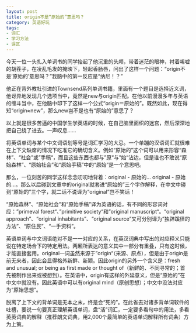 ```yaml
---
layout: post
title: origin不是“原始的”意思吗？
category: 英语好玩
tags:
- 词汇
- 学习方法
- 误区
---
```

今天一位一头扎入单词书的同学抬起了他沉重的头颅，带着迷茫的眼神，衬着唏嘘的胡茬子，在凌乱毛发的掩映下，轻起香肠唇，问出了这样一个问题：“origin不是‘原始的’意思吗？”我脑中的第一反应是“纳尼！？”

<!--more-->
他正在背外教社引进的Townsend系列单词书籍，里面有一个题目是选择近义词，他讶异地发现几个选项当中，竟然是new与origin匹配。在他以前漫漫多年与英语的缠斗当中，在他脑中印下了这样一个公式“origin＝原始的”。既然如此，现在得知“origin≈new”，那么new岂不是也有“原始的”意思了？

以上就是很多苦逼的中国学生学英语的时候，在自己脑里面织的迷宫，然后深深地把自己绕了进去。一声叹息……

将英语单词与某个中文词语划等号是词汇学习的大忌。一个单蹦的汉语词汇就很难在上下文缺席的情况下吃准它的确切含义。例如“原始的”这个词可以用来形容“森林”、“社会”或”手稿“，而且这些东西也都与”原“与”始“沾边，但是谁也不敢说“原始森林”、“原始社会”和“原始手稿”中的“原始”是一个意思吧。

那么，一位刻苦的同学这样念念叨叨地背着：original - 原始的… original - 原始的…。那么以后碰到文章中的original就套进“原始的”三个字作解释，在中文中碰到“原始的”三个字，就二话不说译为“original”岂不笑话！

“原始森林”、“原始社会”和“原始手稿”译为英语的话，有不同的形容词对应：”primeval forest“、”primitive society“和”original manuscript“。“original approach”、“original inhabitants”、“original source”又可分别译为“独辟蹊径的方法”、“原住民”、“一手资料”。

英语单词与中文词语绝对不是一一对应的关系，在英汉词典中写出的对应释义只能说在特定场合下的特定用法。两厢所表达的意义其中一部分有重叠，只有这时候，才能直接套用。original一词虽然来源于”origin“（来源、原点），但是由于origin是前无来者，因此会显得格外新鲜、新颖。因此origin的另外一个含义是：fresh and unusual; or being as first made or thought of（新鲜的、不同寻常的；首先被制作出来或被想到）。在英语中，origin有这样的外延意义，但是“原始的”在中文中就没有。因此英语中可以有original mind（原创思想）；中文中没法对应为“原始思想”。

脱离了上下文的背单词是无本之末，终是会“死的”。在此省去对诸多背单词软件的吐槽，要说一句要真正理解英语单词，盘“活”词汇，一定要多看句中的用法，多看英英词典的解释（推荐朗文词典，用2,000个最简单的英语单词解释所有词条）方为上策。
